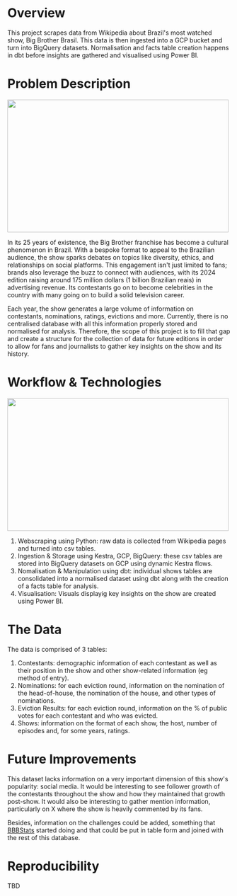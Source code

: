 # Overview

This project scrapes data from Wikipedia about Brazil's most watched show, Big Brother Brasil. This data is then ingested into a GCP bucket and turn into BigQuery datasets. Normalisation and facts table creation happens in dbt before insights are gathered and visualised using Power BI.

# Problem Description

<img src="https://variety.com/wp-content/uploads/2021/03/big-brother-brasil.jpg?w=1000&h=563&crop=1" width="500" height="300"/>

In its 25 years of existence, the Big Brother franchise has become a cultural phenomenon in Brazil. With a bespoke format to appeal to the Brazilian audience, the show sparks debates on topics like diversity, ethics, and relationships on social platforms. This engagement isn't just limited to fans; brands also leverage the buzz to connect with audiences, with its 2024 edition raising around 175 million dollars (1 billion Brazilian reais) in advertising revenue. Its contestants go on to become celebrities in the country with many going on to build a solid television career.

Each year, the show generates a large volume of information on contestants, nominations, ratings, evictions and more. Currently, there is no centralised database with all this information properly stored and normalised for analysis. Therefore, the scope of this project is to fill that gap and create a structure for the collection of data for future editions in order to allow for fans and journalists to gather key insights on the show and its history.

# Workflow & Technologies

<img src="https://i.ibb.co/RpvGFTdT/Workflow.png" width="500" height="300"/>

1) Webscraping using Python: raw data is collected from Wikipedia pages and turned into csv tables.
2) Ingestion & Storage using Kestra, GCP, BigQuery: these csv tables are stored into BigQuery datasets on GCP using dynamic Kestra flows.
3) Nomalisation & Manipulation using dbt: individual shows tables are consolidated into a normalised dataset using dbt along with the creation of a facts table for analysis.
4) Visualisation: Visuals displayig key insights on the show are created using Power BI.

# The Data

The data is comprised of 3 tables:
1) Contestants: demographic information of each contestant as well as their position in the show and other show-related information (eg method of entry).
2) Nominations: for each eviction round, information on the nomination of the head-of-house, the nomination of the house, and other types of nominations.
3) Eviction Results: for each eviction round, information on the % of public votes for each contestant and who was evicted.
4) Shows: information on the format of each show, the host, number of episodes and, for some years, ratings.

# Future Improvements

This dataset lacks information on a very important dimension of this show's popularity: social media. It would be interesting to see follower growth of the contestants throughout the show and how they maintained that growth post-show. It would also be interesting to gather mention information, particularly on X where the show is heavily commented by its fans.

Besides, information on the challenges could be added, something that [BBBStats](https://drive.google.com/drive/u/0/folders/1O9LwFF4oR-n3SNd1vY_v-7n8QhDeprRv) started doing and that could be put in table form and joined with the rest of this database.

# Reproducibility
TBD
